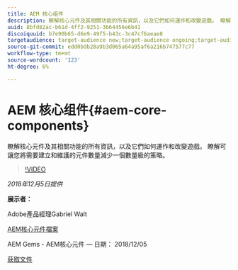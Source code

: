 ```yaml
---
title: AEM 核心组件
description: 瞭解核心元件及其相關功能的所有資訊，以及它們如何運作和改變遊戲。 瞭解可讓您將需要建立和維護的元件數量減少一個數量級的策略。
uuid: 8bfd82ac-b61d-4ff2-9251-3664456e6b41
discoiquuid: b7e90b65-d6e9-49f5-b43c-3c47cf6aeae8
targetaudience: target-audience new;target-audience ongoing;target-audience upgrader
source-git-commit: edd0bdb28a9b3d065a64a95af6a216b747577c77
workflow-type: tm+mt
source-wordcount: '123'
ht-degree: 6%

---
```


# AEM 核心组件{#aem-core-components}

瞭解核心元件及其相關功能的所有資訊，以及它們如何運作和改變遊戲。 瞭解可讓您將需要建立和維護的元件數量減少一個數量級的策略。

>[!VIDEO](https://video.tv.adobe.com/v/25674/)

*2018年12月5日提供*

**展示者：**

Adobe產品經理Gabriel Walt

[AEM核心元件檔案](https://helpx.adobe.com/experience-manager/core-components/user-guide.html)

AEM Gems - AEM核心元件 — 日期： 2018/12/05

[获取文件](assets/aem-gems-aem-sitescorecomponents-12052018.pdf)

